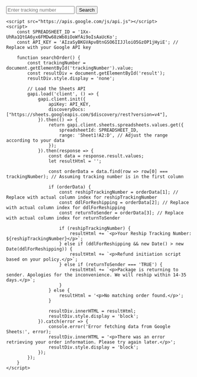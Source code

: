 <!DOCTYPE html>
<html lang="en">
<head>
    <meta charset="UTF-8">
    <meta name="viewport" content="width=device-width, initial-scale=1.0">
    <title>Order Search</title>
</head>
<body>
    <input type="text" id="trackingNumber" placeholder="Enter tracking number">
    <button onclick="searchOrder()">Search</button>
    <div id="result" style="display: none;"></div>

    <script src="https://apis.google.com/js/api.js"></script>
    <script>
        const SPREADSHEET_ID = '1Xx-UhRa1QtGA6yx6FMDw68zWb8iOoWfAi9oIsAaUcKo';
        const API_KEY = 'AIzaSyBKGVApvBtnGSO6IIJJloiO5GzOP1jHyiE'; // Replace with your Google API key

        function searchOrder() {
            const trackingNumber = document.getElementById('trackingNumber').value;
            const resultDiv = document.getElementById('result');
            resultDiv.style.display = 'none'; 

            // Load the Sheets API
            gapi.load('client', () => {
                gapi.client.init({
                    apiKey: API_KEY,
                    discoveryDocs: ["https://sheets.googleapis.com/$discovery/rest?version=v4"],
                }).then(() => {
                    return gapi.client.sheets.spreadsheets.values.get({
                        spreadsheetId: SPREADSHEET_ID,
                        range: 'Sheet1!A2:D', // Adjust the range according to your data
                    });
                }).then(response => {
                    const data = response.result.values;
                    let resultHtml = '';

                    const orderData = data.find(row => row[0] === trackingNumber); // Assuming tracking number is in the first column

                    if (orderData) {
                        const reshipTrackingNumber = orderData[1]; // Replace with actual column index for reshipTrackingNumber
                        const ddlForReshipping = orderData[2]; // Replace with actual column index for ddlForReshipping
                        const returnToSender = orderData[3]; // Replace with actual column index for returnToSender

                        if (reshipTrackingNumber) {
                            resultHtml += `<p>Your Reship Tracking Number: ${reshipTrackingNumber}</p>`;
                        } else if (ddlForReshipping && new Date() > new Date(ddlForReshipping)) {
                            resultHtml += `<p>Refund initiation script based on your policy.</p>`;
                        } else if (returnToSender === 'TRUE') {
                            resultHtml += `<p>Package is returning to sender. Apologies for the inconvenience. We will reship within 14-35 days.</p>`;
                        }
                    } else {
                        resultHtml = '<p>No matching order found.</p>';
                    }

                    resultDiv.innerHTML = resultHtml;
                    resultDiv.style.display = 'block';
                }).catch(error => {
                    console.error('Error fetching data from Google Sheets:', error);
                    resultDiv.innerHTML = '<p>There was an error retrieving your order information. Please try again later.</p>';
                    resultDiv.style.display = 'block';
                });
            });
        }
    </script>
</body>
</html>
